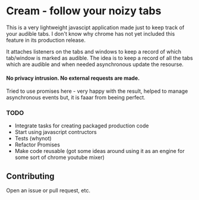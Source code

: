 # Cream - follow your noizy tabs

This is a very lightweight javascipt application made just to keep track of your audible tabs. I don't know why chrome has not yet included this feature in its production release. 

It attaches listeners on the tabs and windows to keep a record of which tab/window is marked as audible. The idea is to keep a record of all the tabs which are audible and when needed asynchronous update the resourse. 

#### No privacy intrusion. No external requests are made. 

Tried to use promises here - very happy with the result, helped to manage asynchronous events but, it is faaar from beeing perfect. 

### TODO 

+ Integrate tasks for creating packaged production code
+ Start using javascript contructors
+ Tests (whynot)
+ Refactor Promises 
+ Make code reusable (got some ideas around using it as an engine for some sort of chrome youtube mixer)

## Contributing

Open an issue or pull request, etc.
